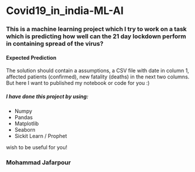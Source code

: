 # Covid19_in_india-ML-AI
### This is a machine learning project which I try to work on a task which is predicting how well can the 21 day lockdown perform in containing spread of the virus?

#### Expected Prediction
The solution should contain a assumptions, a CSV file with date in column 1, affected patients (confirmed), new fatality (deaths) in the next two columns. But here I want to published my notebook or code for you :) 

##### I have done this project by using:
* Numpy
* Pandas
* Matplotlib
* Seaborn
* Sickit Learn / Prophet

wish to be useful for you!

### Mohammad Jafarpour
